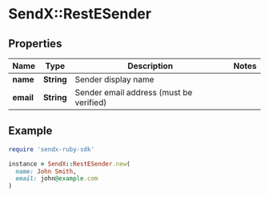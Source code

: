 # SendX::RestESender

## Properties

| Name | Type | Description | Notes |
| ---- | ---- | ----------- | ----- |
| **name** | **String** | Sender display name |  |
| **email** | **String** | Sender email address (must be verified) |  |

## Example

```ruby
require 'sendx-ruby-sdk'

instance = SendX::RestESender.new(
  name: John Smith,
  email: john@example.com
)
```

